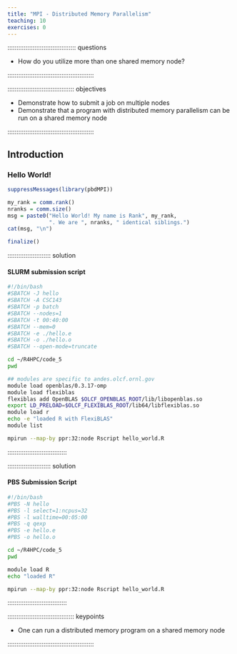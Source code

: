 ```yaml
---
title: "MPI - Distributed Memory Parallelism"
teaching: 10
exercises: 0
---
```


:::::::::::::::::::::::::::::::::::::: questions 

- How do you utilize more than one shared memory node?

::::::::::::::::::::::::::::::::::::::::::::::::

::::::::::::::::::::::::::::::::::::: objectives

- Demonstrate how to submit a job on multiple nodes
- Demonstrate that a program with distributed memory parallelism can be run on a shared memory node

::::::::::::::::::::::::::::::::::::::::::::::::

## Introduction

### Hello World!

```r
suppressMessages(library(pbdMPI))

my_rank = comm.rank()
nranks = comm.size()
msg = paste0("Hello World! My name is Rank", my_rank,
             ". We are ", nranks, " identical siblings.")
cat(msg, "\n")

finalize()
```


:::::::::::::::::::::::: solution 

#### SLURM submission script
 
```bash
#!/bin/bash
#SBATCH -J hello
#SBATCH -A CSC143
#SBATCH -p batch
#SBATCH --nodes=1
#SBATCH -t 00:40:00
#SBATCH --mem=0
#SBATCH -e ./hello.e
#SBATCH -o ./hello.o
#SBATCH --open-mode=truncate

cd ~/R4HPC/code_5
pwd

## modules are specific to andes.olcf.ornl.gov
module load openblas/0.3.17-omp
module load flexiblas
flexiblas add OpenBLAS $OLCF_OPENBLAS_ROOT/lib/libopenblas.so
export LD_PRELOAD=$OLCF_FLEXIBLAS_ROOT/lib64/libflexiblas.so
module load r
echo -e "loaded R with FlexiBLAS"
module list

mpirun --map-by ppr:32:node Rscript hello_world.R
```

:::::::::::::::::::::::::::::::::


:::::::::::::::::::::::: solution 

#### PBS Submission Script

```bash
#!/bin/bash
#PBS -N hello
#PBS -l select=1:ncpus=32
#PBS -l walltime=00:05:00
#PBS -q qexp
#PBS -e hello.e
#PBS -o hello.o

cd ~/R4HPC/code_5
pwd

module load R
echo "loaded R"

mpirun --map-by ppr:32:node Rscript hello_world.R
```
:::::::::::::::::::::::::::::::::


::::::::::::::::::::::::::::::::::::: keypoints 

- One can run a distributed memory program on a shared memory node

::::::::::::::::::::::::::::::::::::::::::::::::

